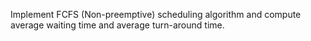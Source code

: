 Implement FCFS (Non-preemptive) scheduling algorithm and compute average waiting time and average turn-around time.
